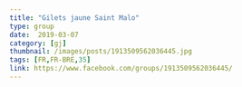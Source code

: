 ```yaml
---
title: "Gilets jaune Saint Malo"
type: group
date:  2019-03-07
category: [gj]
thumbnail: /images/posts/1913509562036445.jpg
tags: [FR,FR-BRE,35]
link: https://www.facebook.com/groups/1913509562036445/
---
```

